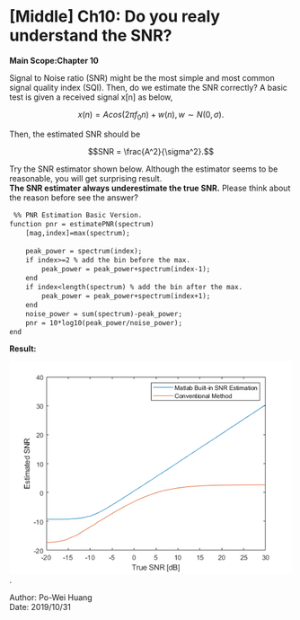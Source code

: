 # [Middle] Ch10: Do you realy understand the SNR?
**Main Scope:Chapter 10**   
     
   Signal to Noise ratio (SNR) might be the most simple and most common signal quality index (SQI). Then, do we estimate the SNR correctly?
A basic test is given a received signal x[n] as below,
   
```math
x(n) = A cos(2 \pi f_{0} n) + w(n), w \sim N(0,\sigma).
```  

Then, the estimated SNR should be  

```math
SNR = \frac{A^2}{\sigma^2}.
```    

Try the SNR estimator shown below. Although the estimator seems to be reasonable, you will get surprising result.  
**The SNR estimater always underestimate the true SNR.** Please think about the reason before see the answer?  

     %% PNR Estimation Basic Version.
	function pnr = estimatePNR(spectrum)
		[mag,index]=max(spectrum);
		
		peak_power = spectrum(index);
		if index>=2 % add the bin before the max.
			peak_power = peak_power+spectrum(index-1);
		end
		if index<length(spectrum) % add the bin after the max.
			peak_power = peak_power+spectrum(index+1);
		end
		noise_power = sum(spectrum)-peak_power;
		pnr = 10*log10(peak_power/noise_power);
	end  
   
**Result:**

![Fig.1](./1.PNG).

Author: Po-Wei Huang  
Date: 2019/10/31  